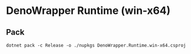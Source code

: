 # DenoWrapper Runtime (win-x64)

## Pack

```shell
dotnet pack -c Release -o ./nupkgs DenoWrapper.Runtime.win-x64.csproj
```